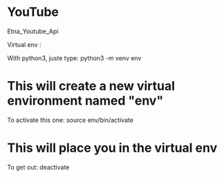 # YouTube
Etna_Youtube_Api

Virtual env : 

With python3, juste type:
    python3 -m venv env
# This will create a new virtual environment named "env"

To activate this one:
    source env/bin/activate
# This will place you in the virtual env

To get out:
    deactivate